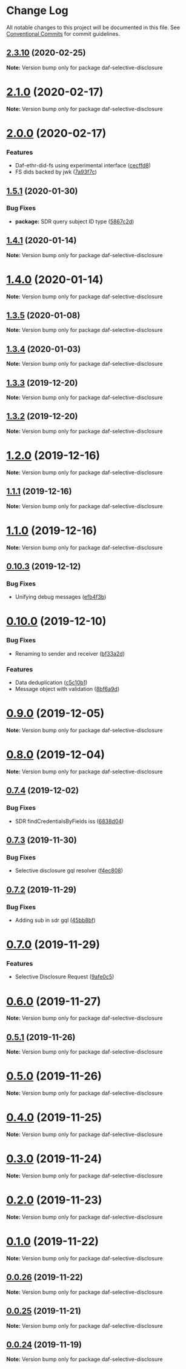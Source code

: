 # Change Log

All notable changes to this project will be documented in this file.
See [Conventional Commits](https://conventionalcommits.org) for commit guidelines.

## [2.3.10](https://github.com/uport-project/daf/compare/v2.3.9...v2.3.10) (2020-02-25)

**Note:** Version bump only for package daf-selective-disclosure





# [2.1.0](https://github.com/uport-project/daf/compare/v2.0.0...v2.1.0) (2020-02-17)

**Note:** Version bump only for package daf-selective-disclosure





# [2.0.0](https://github.com/uport-project/daf/compare/v1.5.1...v2.0.0) (2020-02-17)


### Features

* Daf-ethr-did-fs using experimental interface ([cecffd8](https://github.com/uport-project/daf/commit/cecffd8de4fe161abe0013ab7b715860a591c365))
* FS dids backed by jwk ([7a93f7c](https://github.com/uport-project/daf/commit/7a93f7c86b29805a4718f78038c372ef563a850a))





## [1.5.1](https://github.com/uport-project/daf/compare/v1.5.0...v1.5.1) (2020-01-30)


### Bug Fixes

* **package:** SDR query subject ID type ([5867c2d](https://github.com/uport-project/daf/commit/5867c2d01b1a69d44e4e8f62ed82cb3e0095af5e))





## [1.4.1](https://github.com/uport-project/daf/compare/v1.4.0...v1.4.1) (2020-01-14)

**Note:** Version bump only for package daf-selective-disclosure





# [1.4.0](https://github.com/uport-project/daf/compare/v1.3.7...v1.4.0) (2020-01-14)

**Note:** Version bump only for package daf-selective-disclosure





## [1.3.5](https://github.com/uport-project/daf/compare/v1.3.4...v1.3.5) (2020-01-08)

**Note:** Version bump only for package daf-selective-disclosure





## [1.3.4](https://github.com/uport-project/daf/compare/v1.3.3...v1.3.4) (2020-01-03)

**Note:** Version bump only for package daf-selective-disclosure





## [1.3.3](https://github.com/uport-project/daf/compare/v1.3.2...v1.3.3) (2019-12-20)

**Note:** Version bump only for package daf-selective-disclosure





## [1.3.2](https://github.com/uport-project/daf/compare/v1.3.1...v1.3.2) (2019-12-20)

**Note:** Version bump only for package daf-selective-disclosure





# [1.2.0](https://github.com/uport-project/daf/compare/v1.1.1...v1.2.0) (2019-12-16)

**Note:** Version bump only for package daf-selective-disclosure





## [1.1.1](https://github.com/uport-project/daf/compare/v1.1.0...v1.1.1) (2019-12-16)

**Note:** Version bump only for package daf-selective-disclosure





# [1.1.0](https://github.com/uport-project/daf/compare/v0.10.3...v1.1.0) (2019-12-16)

**Note:** Version bump only for package daf-selective-disclosure





## [0.10.3](https://github.com/uport-project/daf/compare/v0.10.2...v0.10.3) (2019-12-12)


### Bug Fixes

* Unifying debug messages ([efb4f3b](https://github.com/uport-project/daf/commit/efb4f3bf9f6d3f0d412eb80da7bb4ae92ce8ca72))





# [0.10.0](https://github.com/uport-project/daf/compare/v0.9.0...v0.10.0) (2019-12-10)


### Bug Fixes

* Renaming to sender and receiver ([bf33a2d](https://github.com/uport-project/daf/commit/bf33a2de268cf07b06faa04283ec066573c37ffc))


### Features

* Data deduplication ([c5c10b1](https://github.com/uport-project/daf/commit/c5c10b17eebd1d6f82a43f0d5cc46da9b9270c3e))
* Message object with validation ([8bf6a9d](https://github.com/uport-project/daf/commit/8bf6a9d47e73d6e2be9003854718b67f59c636dd))





# [0.9.0](https://github.com/uport-project/daf/compare/v0.8.0...v0.9.0) (2019-12-05)

**Note:** Version bump only for package daf-selective-disclosure





# [0.8.0](https://github.com/uport-project/daf/compare/v0.7.8...v0.8.0) (2019-12-04)

**Note:** Version bump only for package daf-selective-disclosure





## [0.7.4](https://github.com/uport-project/daf/compare/v0.7.3...v0.7.4) (2019-12-02)


### Bug Fixes

* SDR findCredentialsByFields iss ([6838d04](https://github.com/uport-project/daf/commit/6838d04b4c97cf7c11c17f4b8cdfdcebb274161a))





## [0.7.3](https://github.com/uport-project/daf/compare/v0.7.2...v0.7.3) (2019-11-30)


### Bug Fixes

* Selective disclosure gql resolver ([f4ec808](https://github.com/uport-project/daf/commit/f4ec808cc73fa6096556e0535482611b46c45656))





## [0.7.2](https://github.com/uport-project/daf/compare/v0.7.1...v0.7.2) (2019-11-29)


### Bug Fixes

*  Adding sub in sdr gql ([45bb8bf](https://github.com/uport-project/daf/commit/45bb8bfe0d8ea270e08a0578a8d995d4e04b21c2))





# [0.7.0](https://github.com/uport-project/daf/compare/v0.6.1...v0.7.0) (2019-11-29)


### Features

* Selective Disclosure Request ([9afe0c5](https://github.com/uport-project/daf/commit/9afe0c5a2fae7e3f778fe99ff4f88f44f61d3b94))





# [0.6.0](https://github.com/uport-project/daf/compare/v0.5.2...v0.6.0) (2019-11-27)

**Note:** Version bump only for package daf-selective-disclosure





## [0.5.1](https://github.com/uport-project/daf/compare/v0.5.0...v0.5.1) (2019-11-26)

**Note:** Version bump only for package daf-selective-disclosure





# [0.5.0](https://github.com/uport-project/daf/compare/v0.4.0...v0.5.0) (2019-11-26)

**Note:** Version bump only for package daf-selective-disclosure





# [0.4.0](https://github.com/uport-project/daf/compare/v0.3.0...v0.4.0) (2019-11-25)

**Note:** Version bump only for package daf-selective-disclosure





# [0.3.0](https://github.com/uport-project/daf/compare/v0.2.0...v0.3.0) (2019-11-24)

**Note:** Version bump only for package daf-selective-disclosure





# [0.2.0](https://github.com/uport-project/daf/compare/v0.1.0...v0.2.0) (2019-11-23)

**Note:** Version bump only for package daf-selective-disclosure





# [0.1.0](https://github.com/uport-project/daf/compare/v0.0.26...v0.1.0) (2019-11-22)

**Note:** Version bump only for package daf-selective-disclosure





## [0.0.26](https://github.com/uport-project/daf/compare/v0.0.25...v0.0.26) (2019-11-22)

**Note:** Version bump only for package daf-selective-disclosure





## [0.0.25](https://github.com/uport-project/daf/compare/v0.0.24...v0.0.25) (2019-11-21)

**Note:** Version bump only for package daf-selective-disclosure





## [0.0.24](https://github.com/uport-project/daf/compare/v0.0.23...v0.0.24) (2019-11-19)

**Note:** Version bump only for package daf-selective-disclosure
